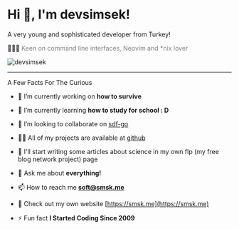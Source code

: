 # Hi 👋, I'm devsimsek!

A very young and sophisticated developer from Turkey!</h2>

👨🏻‍💻 <span style="color: gray; ">Keen on command line interfaces, Neovim and *nix lover</span></h3>

<img src="https://komarev.com/ghpvc/?username=devsimsek&label=Profile%20views&color=0e75b6&style=flat" alt="devsimsek" />

___

A Few Facts For The Curious

* 🔭 I’m currently working on **how to survive**

* 🌱 I’m currently learning **how to study for school : D**

* 👯 I’m looking to collaborate on [sdf-go](https://github.com/devsimsek/sdf-go)

* 👨‍💻 All of my projects are available at [github](https://github.com/devsimsek)

* 📝 I'll start writing some articles about science in my own flp (my free blog network project) page

* 💬 Ask me about **everything!**

* 📫 How to reach me **soft@smsk.me**

* 📄 Check out my own website [https://smsk.me](https://smsk.me)

* ⚡ Fun fact **I Started Coding Since 2009**
